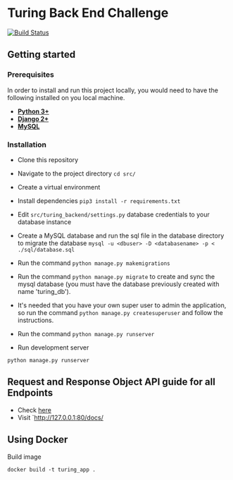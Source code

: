 # Turing Back End Challenge
[![Build Status](https://travis-ci.com/Nta1e/Turing_backend_challenge.svg?token=QAfgj3KstfQjsmX6MRX8&branch=dev)](https://travis-ci.com/Nta1e/Turing_backend_challenge)


## Getting started

### Prerequisites

In order to install and run this project locally, you would need to have the following installed on you local machine.

* [**Python 3+**](https://www.python.org/downloads/release/python-368/)
* [**Django 2+**](https://www.djangoproject.com/download/) 
* [**MySQL**](https://www.mysql.com/downloads/)


### Installation

* Clone this repository
* Navigate to the project directory `cd src/`
* Create a virtual environment
* Install dependencies `pip3 install -r requirements.txt`

* Edit `src/turing_backend/settings.py` database credentials to your database instance

* Create a MySQL database and run the sql file in the database directory to migrate the database
`mysql -u <dbuser> -D <databasename> -p < ./sql/database.sql`

* Run the command `python manage.py makemigrations` 

* Run the command `python manage.py migrate` to create and sync the mysql database (you must have the database previously created with name 'turing_db').

* It's needed that you have your own super user to admin the application, so run the command `python manage.py createsuperuser` and follow the instructions.

* Run the command `python manage.py runserver`

* Run development server

`python manage.py runserver`		

## Request and Response Object API guide for all Endpoints

* Check [here](https://docs.google.com/document/d/1J12z1vPo8S5VEmcHGNejjJBOcqmPrr6RSQNdL58qJyE/edit?usp=sharing)
* Visit `http://127.0.0.1:80/docs/

## Using Docker 
Build image

`docker build -t turing_app .` 


